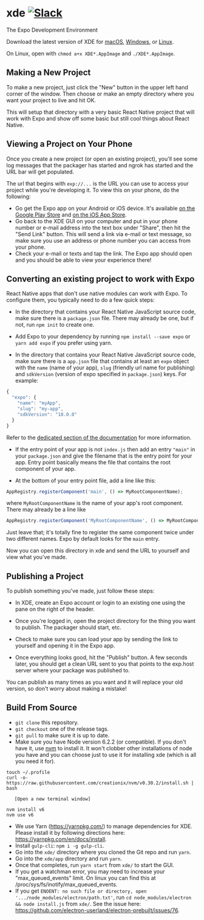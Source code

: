# xde [![Slack](https://slack.getexponent.com/badge.svg)](https://slack.getexponent.com)
The Expo Development Environment

Download the latest version of XDE for [macOS](https://xde-updates.exponentjs.com/download/mac), [Windows](https://xde-updates.exponentjs.com/download/win32), or [Linux](https://xde-updates.exponentjs.com/download/linux-x86_64).

On Linux, open with `chmod a+x XDE*.AppImage` and `./XDE*.AppImage`.

## Making a New Project

To make a new project, just click the "New" button in the upper left hand corner of the window. Then choose or make an empty directory where you want your project to live and hit OK.

This will setup that directory with a very basic React Native project that will work with Expo and show off some basic but still cool things about React Native.

## Viewing a Project on Your Phone

Once you create a new project (or open an existing project), you'll see some log messages that the packager has started and ngrok has started and the URL bar will get populated.

The url that begins with `exp://...` is the URL you can use to access your project while you're developing it. To view this on your phone, do the following:

- Go get the Expo app on your Android or iOS device. It's available [on the Google Play Store](https://play.google.com/store/apps/details?id=host.exp.exponent) and [on the iOS App Store](https://itunes.com/apps/exponent).
- Go back to the XDE GUI on your computer and put in your phone number or e-mail address into the text box under "Share", then hit the "Send Link" button. This will send a link via e-mail or text message, so make sure you use an address or phone number you can access from your phone.
- Check your e-mail or texts and tap the link. The Expo app should open and you should be able to view your experience there!

## Converting an existing project to work with Expo

React Native apps that don't use native modules can work with Expo. To configure them, you typically need to do a few quick steps:

  * In the directory that contains your React Native JavaScript source code, make sure there is a `package.json` file. There may already be one, but if not, run `npm init` to create one.

  * Add Expo to your dependency by running `npm install --save expo` or `yarn add expo` if you prefer using yarn.

  * In the directory that contains your React Native JavaScript source code, make sure there is a `app.json` file that contains at least an `expo` object with the `name` (name of your app), `slug` (friendly url name for publishing) and `sdkVersion` (version of expo specified in `package.json`) keys. For example:

  ```js
  {
    "expo": {
      "name": "myApp",
      "slug": "my-app",
      "sdkVersion": "18.0.0"
    }
  }
  ```

  Refer to the [dedicated section of the documentation](https://docs.expo.io/versions/latest/guides/configuration.html) for more information.

  * If the entry point of your app is not `index.js` then add an entry `"main"` in your `package.json` and give the filename that is the entry point for your app. Entry point basically means the file that contains the root component of your app.

  * At the bottom of your entry point file, add a line like this:

  ```js
  AppRegistry.registerComponent('main', () => MyRootComponentName);
  ```

  where `MyRootComponentName` is the name of your app's root component. There may already be a line like

  ```js
  AppRegistry.registerComponent('MyRootComponentName', () => MyRootComponentName);
  ```

  Just leave that; it's totally fine to register the same component twice under two different names. Expo by default looks for the `main` entry.

  Now you can open this directory in xde and send the URL to yourself and view what you've made.

## Publishing a Project

To publish something you've made, just follow these steps:

  * In XDE, create an Expo account or login to an existing one using the pane on the right of the header.

  * Once you're logged in, open the project directory for the thing you want to publish. The packager should start, etc.

  * Check to make sure you can load your app by sending the link to yourself and opening it in the Expo app.

  * Once everything looks good, hit the "Publish" button. A few seconds later, you should get a clean URL sent to you that points to the exp.host server where your package was published to.

You can publish as many times as you want and it will replace your old version, so don't worry about making a mistake!

## Build From Source

- `git clone` this repository.
- `git checkout` one of the release tags.
- `git pull` to make sure it is up to date.
- Make sure you have Node version 6.2.2 (or compatible). If you don't have it, use [nvm]( https://github.com/creationix/nvm) to install it. It won't clobber other installations of node you have and you can choose just to use it for installing xde (which is all you need it for).

```shell
touch ~/.profile
curl -o- https://raw.githubusercontent.com/creationix/nvm/v0.30.2/install.sh | bash

   [Open a new terminal window]

nvm install v6
nvm use v6
```

- We use Yarn (https://yarnpkg.com/) to manage dependencies for XDE. Please install it by following directions here: https://yarnpkg.com/en/docs/install.
- Install `gulp-cli`: `npm i -g gulp-cli`.
- Go into the `xde/` directory where you cloned the Git repo and run `yarn`.
- Go into the `xde/app` directory and run `yarn`.
- Once that completes, run `yarn start` from `xde/` to start the GUI.
- If you get a watchman error, you may need to increase your "max_queued_events" limit. On linux you can find this at /proc/sys/fs/inotify/max_queued_events.
- If you get `ENOENT: no such file or directory, open '.../node_modules/electron/path.txt'`, run `cd node_modules/electron && node install.js` from `xde/`. See the issue here: https://github.com/electron-userland/electron-prebuilt/issues/76.
